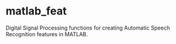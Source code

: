 # matlab_feat
Digital Signal Processing functions for creating Automatic Speech Recognition features in MATLAB.
